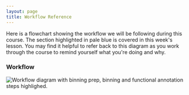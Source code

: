 ```yaml
---
layout: page
title: Workflow Reference
---
```

Here is a flowchart showing the workflow we will be following during this course. The section highlighted in pale blue is covered in this week's lesson. You may find it helpful to refer back to this diagram as you work through the course to remind yourself what you're doing and why.

### Workflow
<img align="center" src="{{ page.root }}/fig/workflow_03_highlight.png" alt="Workflow diagram with binning prep, binning and functional annotation steps highlighed."/>